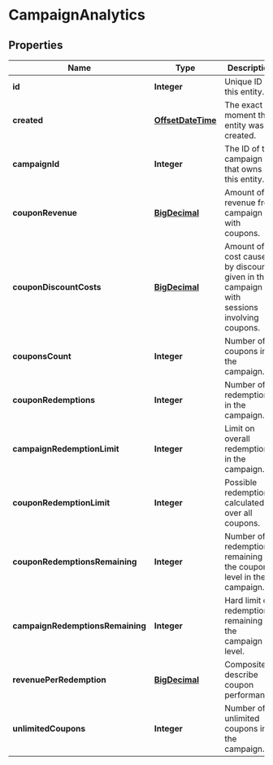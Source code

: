 
# CampaignAnalytics

## Properties
Name | Type | Description | Notes
------------ | ------------- | ------------- | -------------
**id** | **Integer** | Unique ID for this entity. | 
**created** | [**OffsetDateTime**](OffsetDateTime.md) | The exact moment this entity was created. | 
**campaignId** | **Integer** | The ID of the campaign that owns this entity. | 
**couponRevenue** | [**BigDecimal**](BigDecimal.md) | Amount of revenue from campaign with coupons. | 
**couponDiscountCosts** | [**BigDecimal**](BigDecimal.md) | Amount of cost caused by discounts given in the campaign with sessions involving coupons. | 
**couponsCount** | **Integer** | Number of coupons in the campaign. | 
**couponRedemptions** | **Integer** | Number of redemptions in the campaign. | 
**campaignRedemptionLimit** | **Integer** | Limit on overall redemptions in the campaign. | 
**couponRedemptionLimit** | **Integer** | Possible redemptions calculated over all coupons. | 
**couponRedemptionsRemaining** | **Integer** | Number of redemptions remaining on the coupon level in the campaign. | 
**campaignRedemptionsRemaining** | **Integer** | Hard limit of redemptions remaining on the campaign level. | 
**revenuePerRedemption** | [**BigDecimal**](BigDecimal.md) | Composite to describe coupon performance. | 
**unlimitedCoupons** | **Integer** | Number of unlimited coupons in the campaign. | 



